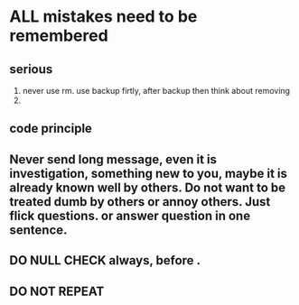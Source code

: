 # ALL mistakes need to be remembered

## serious
1. never use rm. use backup firtly, after backup then think about removing
2. 

## code principle


## Never send long message, even it is investigation, something new to you, maybe it is already known well by others. Do not want to be treated dumb by others or annoy others.  Just flick questions. or answer question in one sentence.


## DO NULL CHECK always, before .


## DO NOT REPEAT


